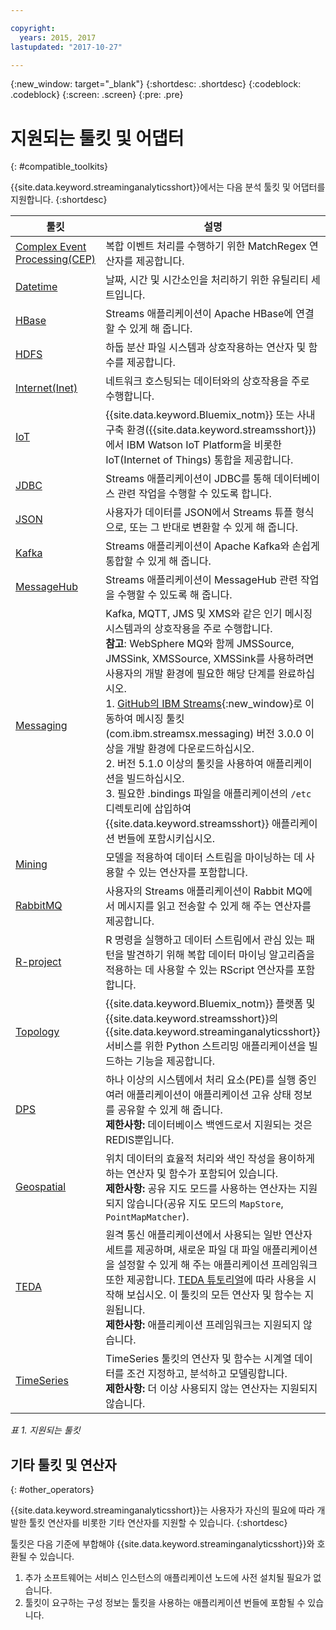 ```yaml
---

copyright:
  years: 2015, 2017
lastupdated: "2017-10-27"

---
```


<!-- Attribute definitions -->
{:new_window: target="_blank"}
{:shortdesc: .shortdesc}
{:codeblock: .codeblock}
{:screen: .screen}
{:pre: .pre}

# 지원되는 툴킷 및 어댑터
{: #compatible_toolkits}

{{site.data.keyword.streaminganalyticsshort}}에서는 다음 분석 툴킷 및 어댑터를 지원합니다.
{:shortdesc}

| 툴킷                            | 설명        						                  |
| --------------------------------| --------------------------|
| [Complex Event Processing(CEP)](https://ibm.co/2zOwODa)     |	복합 이벤트 처리를 수행하기 위한 MatchRegex 연산자를 제공합니다. |
| [Datetime](https://ibmstreams.github.io/streamsx.datetime/)	|	날짜, 시간 및 시간소인을 처리하기 위한 유틸리티 세트입니다. |
| [HBase](http://ibmstreams.github.io/streamsx.hbase/)        | Streams 애플리케이션이 Apache HBase에 연결할 수 있게 해 줍니다. |
| [HDFS](http://ibmstreams.github.io/streamsx.hdfs/)          | 하둡 분산 파일 시스템과 상호작용하는 연산자 및 함수를 제공합니다. |
| [Internet(Inet)](http://ibmstreams.github.io/streamsx.inet) |  네트워크 호스팅되는 데이터와의 상호작용을 주로 수행합니다. |
| [IoT](http://ibmstreams.github.io/streamsx.iot/)            | {{site.data.keyword.Bluemix_notm}} 또는 사내 구축 환경({{site.data.keyword.streamsshort}})에서 IBM Watson IoT Platform을 비롯한 IoT(Internet of Things) 통합을 제공합니다. |
| [JDBC](http://ibmstreams.github.io/streamsx.jdbc/)          | Streams 애플리케이션이 JDBC를 통해 데이터베이스 관련 작업을 수행할 수 있도록 합니다. |
| [JSON](http://ibmstreams.github.io/streamsx.json/)          | 사용자가 데이터를 JSON에서 Streams 튜플 형식으로, 또는 그 반대로 변환할 수 있게 해 줍니다. |
| [Kafka](https://ibmstreams.github.io/streamsx.kafka/)       | Streams 애플리케이션이 Apache Kafka와 손쉽게 통합할 수 있게 해 줍니다. |
| [MessageHub](https://ibmstreams.github.io/streamsx.messagehub/) | Streams 애플리케이션이 MessageHub 관련 작업을 수행할 수 있도록 해 줍니다. |
| [Messaging](https://ibmstreams.github.io/streamsx.messaging/)   |  	Kafka, MQTT, JMS 및 XMS와 같은 인기 메시징 시스템과의 상호작용을 주로 수행합니다. <br>**참고**: WebSphere MQ와 함께 JMSSource, JMSSink, XMSSource, XMSSink를 사용하려면 사용자의 개발 환경에 필요한 해당 단계를 완료하십시오.<br>1. [GitHub의 IBM Streams](https://github.com/IBMStreams){:new_window}로 이동하여 메시징 툴킷(com.ibm.streamsx.messaging) 버전 3.0.0 이상을 개발 환경에 다운로드하십시오. <br>2. 버전 5.1.0 이상의 툴킷을 사용하여 애플리케이션을 빌드하십시오. <br>3. 필요한 .bindings 파일을 애플리케이션의 `/etc` 디렉토리에 삽입하여 {{site.data.keyword.streamsshort}} 애플리케이션 번들에 포함시키십시오. |
| [Mining](https://ibm.co/2y3i5au)               	   	            |  모델을 적용하여 데이터 스트림을 마이닝하는 데 사용할 수 있는 연산자를 포함합니다. |
| [RabbitMQ](https://ibmstreams.github.io/streamsx.rabbitmq/)     |  사용자의 Streams 애플리케이션이 Rabbit MQ에서 메시지를 읽고 전송할 수 있게 해 주는 연산자를 제공합니다. |
| [R-project](https://ibm.co/2h7D9lu)          	   	              |   R 명령을 실행하고 데이터 스트림에서 관심 있는 패턴을 발견하기 위해 복합 데이터 마이닝 알고리즘을 적용하는 데 사용할 수 있는 RScript 연산자를 포함합니다. |
| [Topology](http://ibmstreams.github.io/streamsx.topology/)      |  {{site.data.keyword.Bluemix_notm}} 플랫폼 및 {{site.data.keyword.streamsshort}}의 {{site.data.keyword.streaminganalyticsshort}} 서비스를 위한 Python 스트리밍 애플리케이션을 빌드하는 기능을 제공합니다.	|
| [DPS](http://ibmstreams.github.io/streamsx.dps/) |	 하나 이상의 시스템에서 처리 요소(PE)를 실행 중인 여러 애플리케이션이 애플리케이션 고유 상태 정보를 공유할 수 있게 해 줍니다. <br>**제한사항:** 데이터베이스 백엔드로서 지원되는 것은 REDIS뿐입니다. | 	 	 	
| [Geospatial](https://ibm.co/2h9x0VR) 	     |	위치 데이터의 효율적 처리와 색인 작성을 용이하게 하는 연산자 및 함수가 포함되어 있습니다. <br>**제한사항:** 공유 지도 모드를 사용하는 연산자는 지원되지 않습니다(공유 지도 모드의 `MapStore`, `PointMapMatcher`). |
| [TEDA](https://ibm.co/2z9DS00)	   | 	원격 통신 애플리케이션에서 사용되는 일반 연산자 세트를 제공하며, 새로운 파일 대 파일 애플리케이션을 설정할 수 있게 해 주는 애플리케이션 프레임워크 또한 제공합니다. [TEDA 튜토리얼](http://ibmstreams.github.io/streamsx.tutorial.teda/)에 따라 사용을 시작해 보십시오. 이 툴킷의 모든 연산자 및 함수는 지원됩니다. <br>**제한사항:** 애플리케이션 프레임워크는 지원되지 않습니다. |
| [TimeSeries](https://ibm.co/2zEPILZ)	 	  | TimeSeries 툴킷의 연산자 및 함수는 시계열 데이터를 조건 지정하고, 분석하고 모델링합니다. <br>**제한사항:** 더 이상 사용되지 않는 연산자는 지원되지 않습니다. |

*표 1. 지원되는 툴킷*

## 기타 툴킷 및 연산자
{: #other_operators}

{{site.data.keyword.streaminganalyticsshort}}는 사용자가 자신의 필요에 따라 개발한 툴킷 연산자를 비롯한 기타 연산자를 지원할 수 있습니다.
{:shortdesc}

툴킷은 다음 기준에 부합해야 {{site.data.keyword.streaminganalyticsshort}}와 호환될 수 있습니다. 

1. 추가 소프트웨어는 서비스 인스턴스의 애플리케이션 노드에 사전 설치될 필요가 없습니다.
2. 툴킷이 요구하는 구성 정보는 툴킷을 사용하는 애플리케이션 번들에 포함될 수 있습니다.
